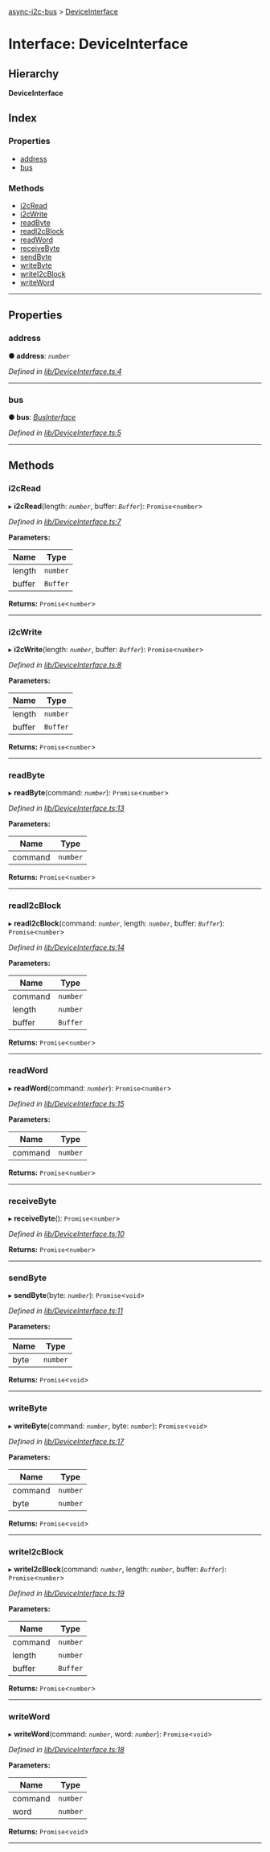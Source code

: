 [async-i2c-bus](../README.md) > [DeviceInterface](../interfaces/deviceinterface.md)

# Interface: DeviceInterface

## Hierarchy

**DeviceInterface**

## Index

### Properties

* [address](deviceinterface.md#address)
* [bus](deviceinterface.md#bus)

### Methods

* [i2cRead](deviceinterface.md#i2cread)
* [i2cWrite](deviceinterface.md#i2cwrite)
* [readByte](deviceinterface.md#readbyte)
* [readI2cBlock](deviceinterface.md#readi2cblock)
* [readWord](deviceinterface.md#readword)
* [receiveByte](deviceinterface.md#receivebyte)
* [sendByte](deviceinterface.md#sendbyte)
* [writeByte](deviceinterface.md#writebyte)
* [writeI2cBlock](deviceinterface.md#writei2cblock)
* [writeWord](deviceinterface.md#writeword)

---

## Properties

<a id="address"></a>

###  address

**● address**: *`number`*

*Defined in [lib/DeviceInterface.ts:4](https://github.com/AlejandroHerr/async-i2c-bus/blob/bf7a2c5/src/lib/DeviceInterface.ts#L4)*

___
<a id="bus"></a>

###  bus

**● bus**: *[BusInterface](businterface.md)*

*Defined in [lib/DeviceInterface.ts:5](https://github.com/AlejandroHerr/async-i2c-bus/blob/bf7a2c5/src/lib/DeviceInterface.ts#L5)*

___

## Methods

<a id="i2cread"></a>

###  i2cRead

▸ **i2cRead**(length: *`number`*, buffer: *`Buffer`*): `Promise`<`number`>

*Defined in [lib/DeviceInterface.ts:7](https://github.com/AlejandroHerr/async-i2c-bus/blob/bf7a2c5/src/lib/DeviceInterface.ts#L7)*

**Parameters:**

| Name | Type |
| ------ | ------ |
| length | `number` |
| buffer | `Buffer` |

**Returns:** `Promise`<`number`>

___
<a id="i2cwrite"></a>

###  i2cWrite

▸ **i2cWrite**(length: *`number`*, buffer: *`Buffer`*): `Promise`<`number`>

*Defined in [lib/DeviceInterface.ts:8](https://github.com/AlejandroHerr/async-i2c-bus/blob/bf7a2c5/src/lib/DeviceInterface.ts#L8)*

**Parameters:**

| Name | Type |
| ------ | ------ |
| length | `number` |
| buffer | `Buffer` |

**Returns:** `Promise`<`number`>

___
<a id="readbyte"></a>

###  readByte

▸ **readByte**(command: *`number`*): `Promise`<`number`>

*Defined in [lib/DeviceInterface.ts:13](https://github.com/AlejandroHerr/async-i2c-bus/blob/bf7a2c5/src/lib/DeviceInterface.ts#L13)*

**Parameters:**

| Name | Type |
| ------ | ------ |
| command | `number` |

**Returns:** `Promise`<`number`>

___
<a id="readi2cblock"></a>

###  readI2cBlock

▸ **readI2cBlock**(command: *`number`*, length: *`number`*, buffer: *`Buffer`*): `Promise`<`number`>

*Defined in [lib/DeviceInterface.ts:14](https://github.com/AlejandroHerr/async-i2c-bus/blob/bf7a2c5/src/lib/DeviceInterface.ts#L14)*

**Parameters:**

| Name | Type |
| ------ | ------ |
| command | `number` |
| length | `number` |
| buffer | `Buffer` |

**Returns:** `Promise`<`number`>

___
<a id="readword"></a>

###  readWord

▸ **readWord**(command: *`number`*): `Promise`<`number`>

*Defined in [lib/DeviceInterface.ts:15](https://github.com/AlejandroHerr/async-i2c-bus/blob/bf7a2c5/src/lib/DeviceInterface.ts#L15)*

**Parameters:**

| Name | Type |
| ------ | ------ |
| command | `number` |

**Returns:** `Promise`<`number`>

___
<a id="receivebyte"></a>

###  receiveByte

▸ **receiveByte**(): `Promise`<`number`>

*Defined in [lib/DeviceInterface.ts:10](https://github.com/AlejandroHerr/async-i2c-bus/blob/bf7a2c5/src/lib/DeviceInterface.ts#L10)*

**Returns:** `Promise`<`number`>

___
<a id="sendbyte"></a>

###  sendByte

▸ **sendByte**(byte: *`number`*): `Promise`<`void`>

*Defined in [lib/DeviceInterface.ts:11](https://github.com/AlejandroHerr/async-i2c-bus/blob/bf7a2c5/src/lib/DeviceInterface.ts#L11)*

**Parameters:**

| Name | Type |
| ------ | ------ |
| byte | `number` |

**Returns:** `Promise`<`void`>

___
<a id="writebyte"></a>

###  writeByte

▸ **writeByte**(command: *`number`*, byte: *`number`*): `Promise`<`void`>

*Defined in [lib/DeviceInterface.ts:17](https://github.com/AlejandroHerr/async-i2c-bus/blob/bf7a2c5/src/lib/DeviceInterface.ts#L17)*

**Parameters:**

| Name | Type |
| ------ | ------ |
| command | `number` |
| byte | `number` |

**Returns:** `Promise`<`void`>

___
<a id="writei2cblock"></a>

###  writeI2cBlock

▸ **writeI2cBlock**(command: *`number`*, length: *`number`*, buffer: *`Buffer`*): `Promise`<`number`>

*Defined in [lib/DeviceInterface.ts:19](https://github.com/AlejandroHerr/async-i2c-bus/blob/bf7a2c5/src/lib/DeviceInterface.ts#L19)*

**Parameters:**

| Name | Type |
| ------ | ------ |
| command | `number` |
| length | `number` |
| buffer | `Buffer` |

**Returns:** `Promise`<`number`>

___
<a id="writeword"></a>

###  writeWord

▸ **writeWord**(command: *`number`*, word: *`number`*): `Promise`<`void`>

*Defined in [lib/DeviceInterface.ts:18](https://github.com/AlejandroHerr/async-i2c-bus/blob/bf7a2c5/src/lib/DeviceInterface.ts#L18)*

**Parameters:**

| Name | Type |
| ------ | ------ |
| command | `number` |
| word | `number` |

**Returns:** `Promise`<`void`>

___


